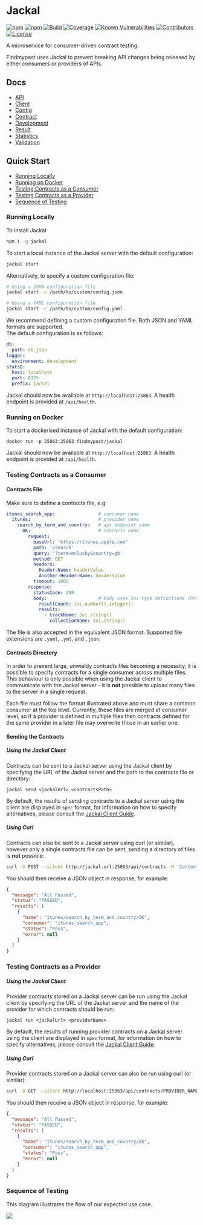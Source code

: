 # Jackal

[![npm](https://img.shields.io/npm/v/jackal.svg)](https://www.npmjs.com/package/jackal)
[![npm](https://img.shields.io/npm/dm/jackal.svg)](https://www.npmjs.com/package/jackal)
[![Build](https://img.shields.io/travis/findmypast-oss/jackal.svg)](https://travis-ci.org/findmypast-oss/jackal)
[![Coverage](https://coveralls.io/repos/github/findmypast-oss/jackal/badge.svg?branch=master)](https://coveralls.io/github/findmypast-oss/jackal?branch=master)
[![Known Vulnerabilities](https://snyk.io/test/github/findmypast-oss/jackal/badge.svg)](https://snyk.io/test/github/findmypast-oss/jackal)
[![Contributors](https://img.shields.io/github/contributors/findmypast-oss/jackal.svg)](https://github.com/findmypast-oss/jackal/graphs/contributors)
[![License](https://img.shields.io/github/license/findmypast-oss/jackal.svg)](https://github.com/findmypast-oss/jackal/blob/master/LICENSE)

A microservice for consumer-driven contract testing.

Findmypast uses Jackal to prevent breaking API changes being released by either consumers or providers of APIs.

## Docs

- [API](docs/api.md)
- [Client](docs/client.md)
- [Config](docs/config.md)
- [Contract](docs/contract.md)
- [Development](docs/development.md)
- [Result](docs/result.md)
- [Statistics](docs/statistics.md)
- [Validation](docs/validation.md)

## Quick Start

- [Running Locally](#running-locally)
- [Running on Docker](#running-on-docker)
- [Testing Contracts as a Consumer](#testing-contracts-as-a-consumer)
- [Testing Contracts as a Provider](#testing-contracts-as-a-provider)
- [Sequence of Testing](#sequence-of-testing)

### Running Locally

To install Jackal

```sh
npm i -g jackal
```

To start a local instance of the Jackal server with the default configuration:

```sh
jackal start
```

Alternatively, to specify a custom configuration file:

```sh
# Using a JSON configuration file
jackal start -c /path/to/custom/config.json

# Using a YAML configuration file
jackal start -c /path/to/custom/config.yaml
```

We recommend defining a custom configuration file.
Both JSON and YAML formats are supported.  
The default configuration is as follows:

```yaml
db:
  path: db.json
logger:
  environment: development
statsD:
  host: localhost
  port: 8125
  prefix: jackal
```

Jackal should now be available at `http://localhost:25863`.
A health endpoint is provided at `/api/health`.

### Running on Docker

To start a dockerised instance of Jackal with the default configuration:

```
docker run -p 25863:25863 findmypast/jackal
```

Jackal should now be available at `http://localhost:25863`. A health endpoint is provided at `/api/health`.

### Testing Contracts as a Consumer

#### Contracts File

Make sure to define a contracts file, e.g:

```yaml
itunes_search_app:                # consumer name
  itunes:                         # provider name
    search_by_term_and_country:   # api endpoint name
      OK:                         # scenario name
        request:
          baseUrl: 'https://itunes.apple.com'
          path: '/search'
          query: '?term=mclusky&country=gb'
          method: GET
          headers:
            Header-Name: headerValue
            Another-Header-Name: headerValue
          timeout: 1000
        response:
          statusCode: 200
          body:                   # body uses Joi type definitions (https://github.com/hapijs/joi)
            resultCount: Joi.number().integer()
            results:
              - trackName: Joi.string()
                collectionName: Joi.string()
```

The file is also accepted in the equivalent JSON format.
Supported file extensions are `.yaml`, `.yml`, and `.json`.

#### Contracts Directory

In order to prevent large, unwieldy contracts files becoming a necessity, it is possible to specify contracts for a single consumer across multiple files. This behaviour is only possible when using the Jackal client to communicate with the Jackal server - it is __not__ possible to upload many files to the server in a single request.

Each file must follow the format illustrated above and must share a common consumer at the top level. Currently, these files are merged at consumer level, so if a provider is defined in multiple files then contracts defined for the same provider in a later file may overwrite those in an earlier one.

#### Sending the Contracts

##### Using the Jackal Client

Contracts can be sent to a Jackal server using the Jackal client by specifying the URL of the Jackal server and the path to the contracts file or directory:

```
jackal send <jackalUrl> <contractsPath>
```

By default, the results of sending contracts to a Jackal server using the client are displayed in `spec` format, for information on how to specify alternatives, please consult the [Jackal Client Guide](https://github.com/findmypast-oss/jackal/blob/master/docs/client.md).

##### Using Curl

Contracts can also be sent to a Jackal server using curl (or similar), however only a single contracts file can be sent, sending a directory of files is __not__ possible:

```bash
curl -X POST --silent http://jackal.url:25863/api/contracts -H 'Content-Type: application/json' -d @contracts.json
```

You should then receive a JSON object in response, for example:
```json
{
  "message": "All Passed",
  "status": "PASSED",
  "results": [
    {
      "name": "itunes/search_by_term_and_country/OK",
      "consumer": "itunes_search_app",
      "status": "Pass",
      "error": null
    }
  ]
}
```

### Testing Contracts as a Provider

##### Using the Jackal Client

Provider contracts stored on a Jackal server can be run using the Jackal client by specifying the URL of the Jackal server and the name of the provider for which contracts should be run:

```
jackal run <jackalUrl> <providerName>
```

By default, the results of running provider contracts on a Jackal server using the client are displayed in `spec` format, for information on how to specify alternatives, please consult the [Jackal Client Guide](https://github.com/findmypast-oss/jackal/blob/master/docs/client.md).

##### Using Curl

Provider contracts stored on a Jackal server can also be run using curl (or similar):

```bash
curl -X GET --silent http://localhost:25863/api/contracts/PROVIDER_NAME -H 'Content-Type: application/json'
```

You should then receive a JSON object in response, for example:
```json
{
  "message": "All Passed",
  "status": "PASSED",
  "results": [
    {
      "name": "itunes/search_by_term_and_country/OK",
      "consumer": "itunes_search_app",
      "status": "Pass",
      "error": null
    }
  ]
}
```

### Sequence of Testing

This diagram illustrates the flow of our expected use case.

![](./docs/sequence.png)
